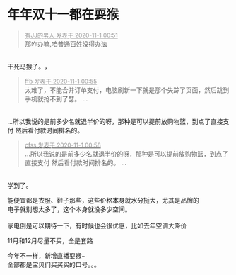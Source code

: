 # 年年双十一都在耍猴


<div class="quote"><blockquote><font size="2"><a href="https://www.hostloc.com/forum.php?mod=redirect&amp;goto=findpost&amp;pid=9383410&amp;ptid=760804" target="_blank"><font color="#999999">有JJ的男人 发表于 2020-11-1 00:51</font></a></font><br />
那咋办嘛,咱普通百姓没得办法</blockquote></div><br />
干死马猴子。<img src="static/image/smiley/yct/011.gif" smilieid="33" border="0" alt="" /><img src="static/image/smiley/yct/011.gif" smilieid="33" border="0" alt="" /><img src="static/image/smiley/yct/011.gif" smilieid="33" border="0" alt="" />，

<div class="quote"><blockquote><font size="2"><a href="https://www.hostloc.com/forum.php?mod=redirect&amp;goto=findpost&amp;pid=9383418&amp;ptid=760804" target="_blank"><font color="#999999">ffb 发表于 2020-11-1 00:55</font></a></font><br />
太难了，不能合并订单支付，电脑刷新一下就是那个失踪了页面，然后跳到手机就抢不到了瑟。 ...</blockquote></div><br />
...所以我说的是前多少名就退半价的呀，那种是可以提前放购物篮，到点了直接支付 然后看付款时间排名的。

<div class="quote"><blockquote><font size="2"><a href="https://www.hostloc.com/forum.php?mod=redirect&amp;goto=findpost&amp;pid=9383422&amp;ptid=760804" target="_blank"><font color="#999999">cfss 发表于 2020-11-1 00:58</font></a></font><br />
...所以我说的是前多少名就退半价的呀，那种是可以提前放购物篮，到点了直接支付 然后看付款时间排名的。 ...</blockquote></div><br />
<img src="static/image/smiley/yct/014.gif" smilieid="45" border="0" alt="" /><img src="static/image/smiley/yct/014.gif" smilieid="45" border="0" alt="" /><img src="static/image/smiley/yct/014.gif" smilieid="45" border="0" alt="" />学到了。

能便宜都是衣服、鞋子那些，这些价格本身就水分挺大，尤其是品牌的<br />
电子就别想太多了，这个本身就没多少空间。<br />
<br />
家电倒是可以期待一下，有时候也会很优惠，比如去年空调大降价

11月和12月尽量不买，全是套路

今年不一样，新增直播耍猴~<br />
全部都是宝贝们买买买的口号。。。
